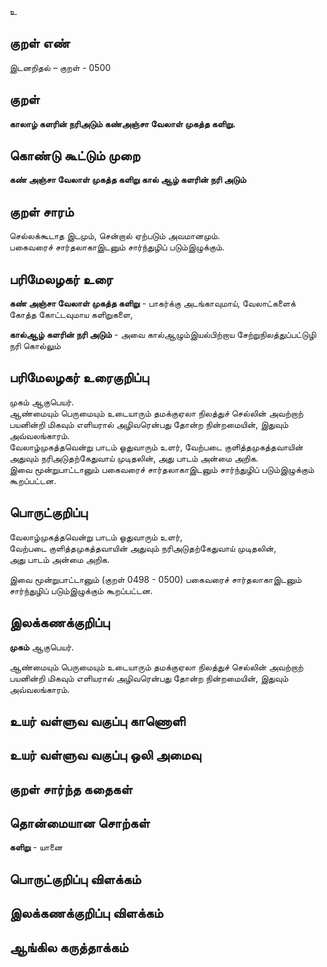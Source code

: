 உ

## குறள் எண் 

இடனறிதல்  – குறள் - 0500 
 
## குறள் 

**காலாழ் களரின் நரிஅடும் கண்அஞ்சா 
வேலாள் முகத்த களிறு.**

## கொண்டு கூட்டும் முறை

**கண் அஞ்சா வேலாள் முகத்த களிறு கால் ஆழ் களரின் நரி அடும்**

## குறள் சாரம் 

செல்லக்கூடாத இடமும், சென்றால் ஏற்படும் அவமானமும்.  
பகைவரைச் சார்தலாகாஇடனும் சார்ந்துழிப் படும்இழுக்கும்.  

## பரிமேலழகர் உரை

**கண் அஞ்சா வேலாள் முகத்த களிறு** - பாகர்க்கு அடங்காவுமாய், வேலாட்களைக் கோத்த கோட்டவுமாய களிறுகளை,    

**கால்ஆழ் களரின் நரி அடும்** - அவை கால்ஆழும்இயல்பிற்றாய சேற்றுநிலத்துப்பட்டுழி நரி கொல்லும் 

## பரிமேலழகர் உரைகுறிப்பு   

முகம் ஆகுபெயர்.  
ஆண்மையும் பெருமையும் உடையாரும் தமக்குஏலா நிலத்துச் செல்லின் அவற்றாற் பயனின்றி மிகவும் எளியரால் அழிவரென்பது தோன்ற நின்றமையின், இதுவும் அவ்வலங்காரம்.  
வேலாழ்முகத்தவென்று பாடம் ஓதுவாரும் உளர், வேற்படை குளித்தமுகத்தவாயின் அதுவும் நரிஅடுதற்கேதுவாய் முடிதலின், அது பாடம் அன்மை அறிக.  
இவை மூன்றுபாட்டானும் பகைவரைச் சார்தலாகாஇடனும் சார்ந்துழிப் படும்இழுக்கும் கூறப்பட்டன.    

## பொருட்குறிப்பு 

வேலாழ்முகத்தவென்று பாடம் ஓதுவாரும் உளர்,  
வேற்படை குளித்தமுகத்தவாயின் அதுவும் நரிஅடுதற்கேதுவாய் முடிதலின்,  
அது பாடம் அன்மை அறிக.    

இவை மூன்றுபாட்டானும் (குறள் 0498 - 0500) பகைவரைச் சார்தலாகாஇடனும் சார்ந்துழிப் படும்இழுக்கும் கூறப்பட்டன. 

## இலக்கணக்குறிப்பு  

**முகம்** ஆகுபெயர்.  

ஆண்மையும் பெருமையும் உடையாரும் தமக்குஏலா நிலத்துச் செல்லின் அவற்றாற் பயனின்றி மிகவும் எளியரால் அழிவரென்பது தோன்ற நின்றமையின், இதுவும் அவ்வலங்காரம்.    

## உயர் வள்ளுவ வகுப்பு காணொளி


## உயர் வள்ளுவ வகுப்பு ஒலி அமைவு 

 
## குறள் சார்ந்த கதைகள் 


## தொன்மையான சொற்கள்

**களிறு** - யானை   

## பொருட்குறிப்பு விளக்கம்


## இலக்கணக்குறிப்பு விளக்கம்


## ஆங்கில கருத்தாக்கம் 


